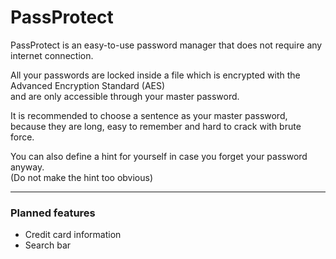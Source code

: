 # PassProtect
<p>PassProtect is an easy-to-use password manager that does not require any internet connection.</p>
<p>All your passwords are locked inside a file which is encrypted with the Advanced Encryption Standard (AES)<br>and are only accessible through your master password.</p>
<p>It is recommended to choose a sentence as your master password,<br>because they are long, easy to remember and hard to crack with brute force.</p>
<p>You can also define a hint for yourself in case you forget your password anyway.<br>(Do not make the hint too obvious)</p>
<hr>
<h3>Planned features</h3>
<ul>
  <li>Credit card information</li>
  <li>Search bar</li>
</ul>